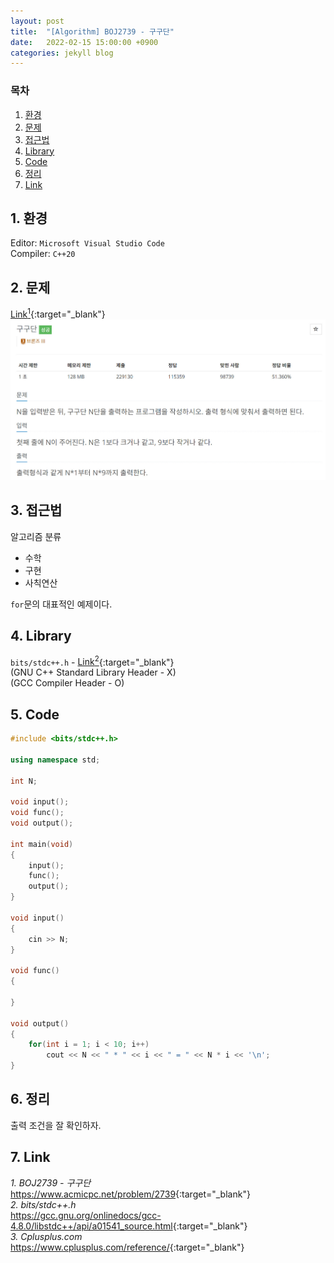 ```yaml
---
layout: post
title:  "[Algorithm] BOJ2739 - 구구단"
date:   2022-02-15 15:00:00 +0900
categories: jekyll blog
---
```

### 목차
1. [환경](#1-환경)
2. [문제](#2-문제)
3. [접근법](#3-접근법)
4. [Library](#4-library)
5. [Code](#5-code)
6. [정리](#6-정리)
7. [Link](#7-link)

## 1. 환경
Editor: `Microsoft Visual Studio Code`  
Compiler: `C++20`

## 2. 문제
[Link<sup>1</sup>](https://www.acmicpc.net/problem/2739){:target="_blank"}
![BOJ2739](/assets/images/2022/02/15/BOJ2739.jpg)

## 3. 접근법
알고리즘 분류
 * 수학
 * 구현
 * 사칙연산

`for`문의 대표적인 예제이다.

## 4. Library
`bits/stdc++.h` - [Link<sup>2</sup>](https://gcc.gnu.org/onlinedocs/gcc-4.8.0/libstdc++/api/a01541_source.html){:target="_blank"}  
(GNU C++ Standard Library Header - X)  
(GCC Compiler Header - O)  

## 5. Code
```cpp
#include <bits/stdc++.h>

using namespace std;

int N;

void input();
void func();
void output();

int main(void)
{
    input();
    func();
    output();
}

void input()
{
    cin >> N;
}

void func()
{
    
}

void output()
{
    for(int i = 1; i < 10; i++)
        cout << N << " * " << i << " = " << N * i << '\n';
}
```

## 6. 정리
출력 조건을 잘 확인하자.

## 7. Link
*1. BOJ2739 - 구구단*  
<https://www.acmicpc.net/problem/2739>{:target="_blank"}  
*2. bits/stdc++.h*  
<https://gcc.gnu.org/onlinedocs/gcc-4.8.0/libstdc++/api/a01541_source.html>{:target="_blank"}  
*3. Cplusplus.com*  
<https://www.cplusplus.com/reference/>{:target="_blank"}